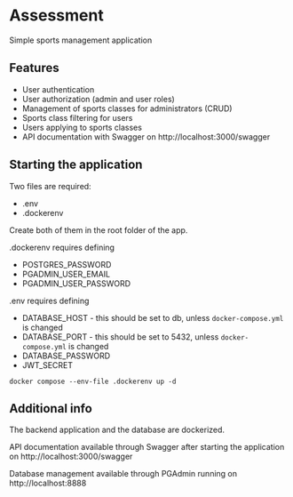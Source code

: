 # Assessment

Simple sports management application

## Features

- User authentication
- User authorization (admin and user roles)
- Management of sports classes for administrators (CRUD)
- Sports class filtering for users
- Users applying to sports classes
- API documentation with Swagger on http://localhost:3000/swagger

## Starting the application

Two files are required:

- .env
- .dockerenv

Create both of them in the root folder of the app.

.dockerenv requires defining

- POSTGRES_PASSWORD
- PGADMIN_USER_EMAIL
- PGADMIN_USER_PASSWORD

.env requires defining

- DATABASE_HOST - this should be set to db, unless `docker-compose.yml` is changed
- DATABASE_PORT - this should be set to 5432, unless `docker-compose.yml` is changed
- DATABASE_PASSWORD
- JWT_SECRET

```docker compose --env-file .dockerenv up -d```

## Additional info

The backend application and the database are dockerized.

API documentation available through Swagger after starting the application on http://localhost:3000/swagger

Database management available through PGAdmin running on http://localhost:8888

